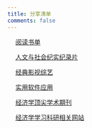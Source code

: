 ```yaml
---
title: 分享清单
comments: false
---
```


　<i class="fas fa-fw fa-book-open"></i> [阅读书单](/posts/51/)

　<i class="fas fa-fw fa-film"></i> [人文与社会纪实纪录片](/posts/52/)

　<i class="fas fa-fw fa-video"></i> [经典影视综艺](/posts/26/)

　<i class="fas fa-fw fa-laptop-code"></i> [实用软件应用](/posts/24/)

　<i class="fas fa-fw fa-newspaper"></i> [经济学顶尖学术期刊](/posts/21/)

　<i class="fas fa-fw fa-globe-asia"></i> [经济学学习科研相关网站](/posts/22/)